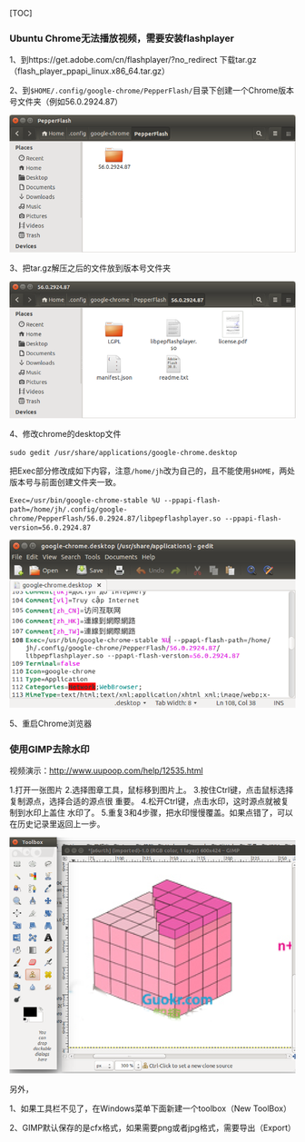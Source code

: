 [TOC]



### Ubuntu Chrome无法播放视频，需要安装flashplayer

1、到https://get.adobe.com/cn/flashplayer/?no_redirect 下载tar.gz（flash_player_ppapi_linux.x86_64.tar.gz）



2、到`$HOME/.config/google-chrome/PepperFlash/`目录下创建一个Chrome版本号文件夹（例如56.0.2924.87）



 ![mkdir](imgs/mkdir.png)



3、把tar.gz解压之后的文件放到版本号文件夹

 ![copyfile](imgs/copyfile.png)



4、修改chrome的desktop文件

 `sudo gedit /usr/share/applications/google-chrome.desktop`

 把Exec部分修改成如下内容，注意`/home/jh`改为自己的，且不能使用`$HOME`，两处版本号与前面创建文件夹一致。

```
Exec=/usr/bin/google-chrome-stable %U --ppapi-flash-path=/home/jh/.config/google-chrome/PepperFlash/56.0.2924.87/libpepflashplayer.so --ppapi-flash-version=56.0.2924.87
```

 ![gedit](imgs/gedit.png)



5、重启Chrome浏览器





### 使用GIMP去除水印

视频演示：http://www.uupoop.com/help/12535.html

1.打开一张图片 
2.选择图章工具，鼠标移到图片上。 
3.按住Ctrl键，点击鼠标选择复制源点，选择合适的源点很 重要。 
4.松开Ctrl键，点击水印，这时源点就被复制到水印上盖住 水印了。 
5.重复3和4步骤，把水印慢慢覆盖。如果点错了，可以在历史记录里返回上一步。

 ![Screenshot from 2018-06-11 01:01:35](imgs/Screenshot.png)

另外，

1、如果工具栏不见了，在Windows菜单下面新建一个toolbox（New ToolBox）

2、GIMP默认保存的是cfx格式，如果需要png或者jpg格式，需要导出（Export）







